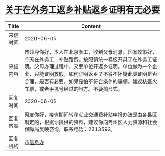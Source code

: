# <a href="http://www.shangluo.gov.cn/zmhd/ldxxxx.jsp?urltype=leadermail.LeaderMailContentUrl&wbtreeid=1112&leadermailid=5975">关于在外务工返乡补贴返乡证明有无必要</a>
|Title|Content|
|:---:|---|
|来信时间|2020-06-05|
|来信内容|市领导你好，本人在北京务工，收到父母消息。国家政策好，今天在外务工，补贴路费。按照镇统一模板开具了在外务工证明。父母办理过程中，又要单位开返乡证明。单位做为一个企业，只能证明放假，如何证明返乡？不得不怀疑此类证明是否合理，是否有必要。如果是怕不符合条件的骗领。建议核查火车票，或者手机号经过的地方。不要搞形式。|
|回复时间|2020-06-05|
|回复内容|网友你好，疫情期间转移就业交通费补贴申报办法是由各县区制定的，根据你提供的资料，建议你向商州区人力资源和社会保障局反映咨询，联系电话：2313592。|
|回复机构|<a href="../../categories/agencies/市信息办.md">市信息办</a>|